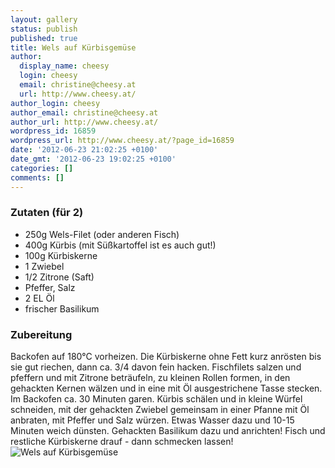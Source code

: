 ```yaml
---
layout: gallery
status: publish
published: true
title: Wels auf Kürbisgemüse
author:
  display_name: cheesy
  login: cheesy
  email: christine@cheesy.at
  url: http://www.cheesy.at/
author_login: cheesy
author_email: christine@cheesy.at
author_url: http://www.cheesy.at/
wordpress_id: 16859
wordpress_url: http://www.cheesy.at/?page_id=16859
date: '2012-06-23 21:02:25 +0100'
date_gmt: '2012-06-23 19:02:25 +0100'
categories: []
comments: []
---
```

### Zutaten (für 2)
- 250g Wels-Filet (oder anderen Fisch)
- 400g Kürbis (mit Süßkartoffel ist es auch gut!)
- 100g Kürbiskerne
- 1 Zwiebel
- 1/2 Zitrone (Saft)
- Pfeffer, Salz
- 2 EL Öl
- frischer Basilikum
### Zubereitung
Backofen auf 180°C vorheizen. Die Kürbiskerne ohne Fett kurz anrösten bis sie gut riechen, dann ca. 3/4 davon fein hacken. Fischfilets salzen und pfeffern und mit Zitrone beträufeln, zu kleinen Rollen formen, in den gehackten Kernen wälzen und in eine mit Öl ausgestrichene Tasse stecken. Im Backofen ca. 30 Minuten garen.
Kürbis schälen und in kleine Würfel schneiden, mit der gehackten Zwiebel gemeinsam in einer Pfanne mit Öl anbraten, mit Pfeffer und Salz würzen. Etwas Wasser dazu und 10-15 Minuten weich dünsten. Gehackten Basilikum dazu und anrichten! Fisch und restliche Kürbiskerne drauf - dann schmecken lassen!
![Wels auf Kürbisgemüse](http://www.cheesy.at/wp-content/uploads/Wels-auf-Kürbisgemüse.jpg)
